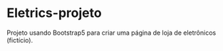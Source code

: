 # Eletrics-projeto
Projeto usando Bootstrap5 para criar uma página de loja de eletrônicos (fictício).
